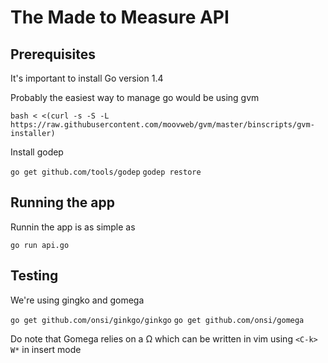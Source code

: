 # The Made to Measure API

## Prerequisites

It's important to install Go version 1.4

Probably the easiest way to manage go would be using gvm

`bash < <(curl -s -S -L https://raw.githubusercontent.com/moovweb/gvm/master/binscripts/gvm-installer)`

Install godep

`go get github.com/tools/godep`
`godep restore`

## Running the app

Runnin the app is as simple as

`go run api.go`

## Testing

We're using gingko and gomega

`go get github.com/onsi/ginkgo/ginkgo`
`go get github.com/onsi/gomega`

Do note that Gomega relies on a Ω which can be written in vim using `<C-k> W*` in insert mode
